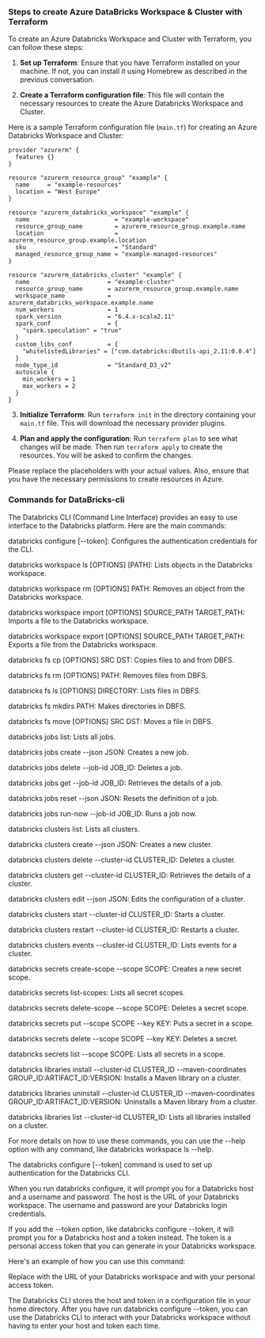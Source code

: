 ### Steps to create Azure DataBricks Workspace & Cluster with Terraform

To create an Azure Databricks Workspace and Cluster with Terraform, you can follow these steps:

1. **Set up Terraform**: Ensure that you have Terraform installed on your machine. If not, you can install it using Homebrew as described in the previous conversation.

2. **Create a Terraform configuration file**: This file will contain the necessary resources to create the Azure Databricks Workspace and Cluster. 

Here is a sample Terraform configuration file (`main.tf`) for creating an Azure Databricks Workspace and Cluster:

```hcl
provider "azurerm" {
  features {}
}

resource "azurerm_resource_group" "example" {
  name     = "example-resources"
  location = "West Europe"
}

resource "azurerm_databricks_workspace" "example" {
  name                        = "example-workspace"
  resource_group_name         = azurerm_resource_group.example.name
  location                    = azurerm_resource_group.example.location
  sku                         = "Standard"
  managed_resource_group_name = "example-managed-resources"
}

resource "azurerm_databricks_cluster" "example" {
  name                      = "example-cluster"
  resource_group_name       = azurerm_resource_group.example.name
  workspace_name            = azurerm_databricks_workspace.example.name
  num_workers               = 1
  spark_version             = "6.4.x-scala2.11"
  spark_conf                = {
    "spark.speculation" = "true"
  }
  custom_libs_conf          = {
    "whitelistedLibraries" = ["com.databricks:dbutils-api_2.11:0.0.4"]
  }
  node_type_id              = "Standard_D3_v2"
  autoscale {
    min_workers = 1
    max_workers = 2
  }
}
```

3. **Initialize Terraform**: Run `terraform init` in the directory containing your `main.tf` file. This will download the necessary provider plugins.

4. **Plan and apply the configuration**: Run `terraform plan` to see what changes will be made. Then run `terraform apply` to create the resources. You will be asked to confirm the changes.

Please replace the placeholders with your actual values. Also, ensure that you have the necessary permissions to create resources in Azure.


### Commands for DataBricks-cli


The Databricks CLI (Command Line Interface) provides an easy to use interface to the Databricks platform. Here are the main commands:

databricks configure [--token]: Configures the authentication credentials for the CLI.

databricks workspace ls [OPTIONS] [PATH]: Lists objects in the Databricks workspace.

databricks workspace rm [OPTIONS] PATH: Removes an object from the Databricks workspace.

databricks workspace import [OPTIONS] SOURCE_PATH TARGET_PATH: Imports a file to the Databricks workspace.

databricks workspace export [OPTIONS] SOURCE_PATH TARGET_PATH: Exports a file from the Databricks workspace.

databricks fs cp [OPTIONS] SRC DST: Copies files to and from DBFS.

databricks fs rm [OPTIONS] PATH: Removes files from DBFS.

databricks fs ls [OPTIONS] DIRECTORY: Lists files in DBFS.

databricks fs mkdirs PATH: Makes directories in DBFS.

databricks fs move [OPTIONS] SRC DST: Moves a file in DBFS.

databricks jobs list: Lists all jobs.

databricks jobs create --json JSON: Creates a new job.

databricks jobs delete --job-id JOB_ID: Deletes a job.

databricks jobs get --job-id JOB_ID: Retrieves the details of a job.

databricks jobs reset --json JSON: Resets the definition of a job.

databricks jobs run-now --job-id JOB_ID: Runs a job now.

databricks clusters list: Lists all clusters.

databricks clusters create --json JSON: Creates a new cluster.

databricks clusters delete --cluster-id CLUSTER_ID: Deletes a cluster.

databricks clusters get --cluster-id CLUSTER_ID: Retrieves the details of a cluster.

databricks clusters edit --json JSON: Edits the configuration of a cluster.

databricks clusters start --cluster-id CLUSTER_ID: Starts a cluster.

databricks clusters restart --cluster-id CLUSTER_ID: Restarts a cluster.

databricks clusters events --cluster-id CLUSTER_ID: Lists events for a cluster.

databricks secrets create-scope --scope SCOPE: Creates a new secret scope.

databricks secrets list-scopes: Lists all secret scopes.

databricks secrets delete-scope --scope SCOPE: Deletes a secret scope.

databricks secrets put --scope SCOPE --key KEY: Puts a secret in a scope.

databricks secrets delete --scope SCOPE --key KEY: Deletes a secret.

databricks secrets list --scope SCOPE: Lists all secrets in a scope.

databricks libraries install --cluster-id CLUSTER_ID --maven-coordinates GROUP_ID:ARTIFACT_ID:VERSION: Installs a Maven library on a cluster.

databricks libraries uninstall --cluster-id CLUSTER_ID --maven-coordinates GROUP_ID:ARTIFACT_ID:VERSION: Uninstalls a Maven library from a cluster.

databricks libraries list --cluster-id CLUSTER_ID: Lists all libraries installed on a cluster.

For more details on how to use these commands, you can use the --help option with any command, like databricks workspace ls --help.


The databricks configure [--token] command is used to set up authentication for the Databricks CLI.

When you run databricks configure, it will prompt you for a Databricks host and a username and password. The host is the URL of your Databricks workspace. The username and password are your Databricks login credentials.

If you add the --token option, like databricks configure --token, it will prompt you for a Databricks host and a token instead. The token is a personal access token that you can generate in your Databricks workspace.

Here's an example of how you can use this command:

Replace <databricks-instance> with the URL of your Databricks workspace and <your-token> with your personal access token.

The Databricks CLI stores the host and token in a configuration file in your home directory. After you have run databricks configure --token, you can use the Databricks CLI to interact with your Databricks workspace without having to enter your host and token each time.
